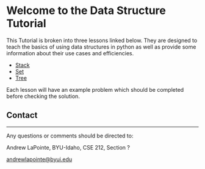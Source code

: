 # Welcome to the Data Structure Tutorial

This Tutorial is broken into three lessons linked below. They are designed to teach the basics of using data structures in python as well as provide some information about their use cases and efficiencies.

- [Stack](1-topic.md)
- [Set](2-topic.md)
- [Tree](3-topic.md)

Each lesson will have an example problem which should be completed before checking the solution.

## Contact

---

Any questions or comments should be directed to:

Andrew LaPointe, BYU-Idaho, CSE 212, Section ?

andrewlapointe@byui.edu

